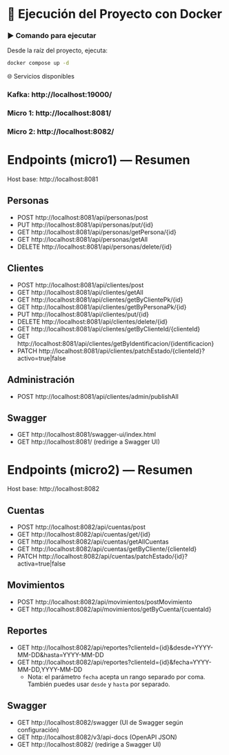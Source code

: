 # 🚀 Ejecución del Proyecto con Docker

### ▶️ Comando para ejecutar

Desde la raíz del proyecto, ejecuta:

```bash
docker compose up -d
```
🌐 Servicios disponibles

### Kafka: http://localhost:19000/
### Micro 1: http://localhost:8081/
### Micro 2: http://localhost:8082/

# Endpoints (micro1) — Resumen

Host base: http://localhost:8081

## Personas
- POST    http://localhost:8081/api/personas/post
- PUT     http://localhost:8081/api/personas/put/{id}
- GET     http://localhost:8081/api/personas/getPersona/{id}
- GET     http://localhost:8081/api/personas/getAll
- DELETE  http://localhost:8081/api/personas/delete/{id}

## Clientes
- POST   http://localhost:8081/api/clientes/post
- GET    http://localhost:8081/api/clientes/getAll
- GET    http://localhost:8081/api/clientes/getByClientePk/{id}
- GET    http://localhost:8081/api/clientes/getByPersonaPk/{id}
- PUT    http://localhost:8081/api/clientes/put/{id}
- DELETE http://localhost:8081/api/clientes/delete/{id}
- GET    http://localhost:8081/api/clientes/getByClienteId/{clienteId}
- GET    http://localhost:8081/api/clientes/getByIdentificacion/{identificacion}
- PATCH  http://localhost:8081/api/clientes/patchEstado/{clienteId}?activo=true|false

## Administración
- POST   http://localhost:8081/api/clientes/admin/publishAll

## Swagger
- GET    http://localhost:8081/swagger-ui/index.html
- GET    http://localhost:8081/  (redirige a Swagger UI)


# Endpoints (micro2) — Resumen

Host base: http://localhost:8082

## Cuentas
- POST   http://localhost:8082/api/cuentas/post
- GET    http://localhost:8082/api/cuentas/get/{id}
- GET    http://localhost:8082/api/cuentas/getAllCuentas
- GET    http://localhost:8082/api/cuentas/getByCliente/{clienteId}
- PATCH  http://localhost:8082/api/cuentas/patchEstado/{id}?activa=true|false

## Movimientos
- POST   http://localhost:8082/api/movimientos/postMovimiento
- GET    http://localhost:8082/api/movimientos/getByCuenta/{cuentaId}

## Reportes
- GET    http://localhost:8082/api/reportes?clienteId={id}&desde=YYYY-MM-DD&hasta=YYYY-MM-DD
- GET    http://localhost:8082/api/reportes?clienteId={id}&fecha=YYYY-MM-DD,YYYY-MM-DD
  - Nota: el parámetro `fecha` acepta un rango separado por coma. También puedes usar `desde` y `hasta` por separado.

## Swagger
- GET    http://localhost:8082/swagger  (UI de Swagger según configuración)
- GET    http://localhost:8082/v3/api-docs  (OpenAPI JSON)
- GET    http://localhost:8082/  (redirige a Swagger UI)
